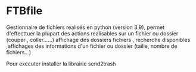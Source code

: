# FTBfile
Gestionnaire de fichiers realisés en python (version 3.9), permet d'effecttuer la plupart des actions realisables sur un fichier ou dossier (couper , coller......) affichage des dossiers fichiers , recherche disponibles ,affichages des informations d'un fichier ou dossier (taille, nombre de fichiers...)

Pour executer installer la librairie send2trash
